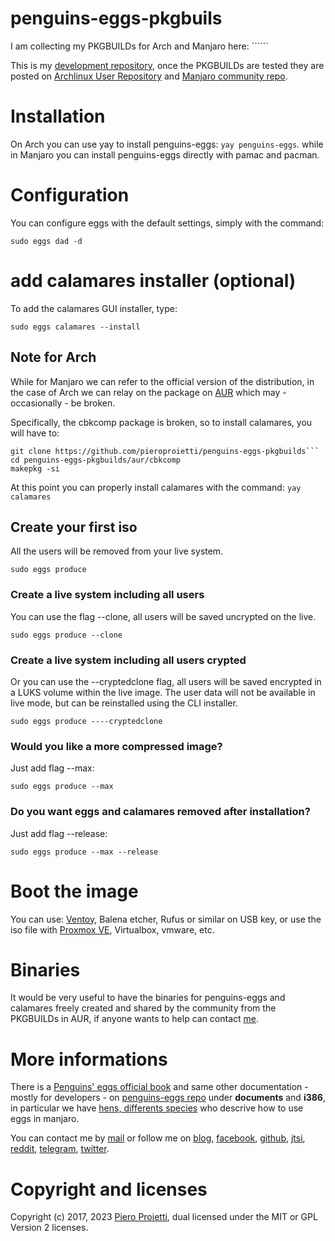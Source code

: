 # penguins-eggs-pkgbuils

I am collecting my PKGBUILDs for Arch and Manjaro here: ``````

This is my [development repository](https://github.com/pieroproietti/penguins-eggs-pkgbuils), once the PKGBUILDs are tested they are posted on [Archlinux User Repository](https://aur.archlinux.org/packages/penguins-eggs) and [Manjaro community repo](https://gitlab.manjaro.org/packages/community/penguins-eggs).

# Installation
On Arch you can use yay to install penguins-eggs: ```yay penguins-eggs```. while in Manjaro you can install penguins-eggs directly with pamac and pacman.

# Configuration
You can configure eggs with the default settings, simply with the command:

```sudo eggs dad -d```

# add calamares installer (optional)
To add the calamares GUI installer, type:

```sudo eggs calamares --install```

## Note for Arch
While for Manjaro we can refer to the official version of the distribution, in the case of Arch we can relay on the package on [AUR](https://aur.archlinux.org/packages/calamares-git) which may - occasionally - be broken. 

Specifically, the cbkcomp package is broken, so to install calamares, you will have to:
```
git clone https://github.com/pieroproietti/penguins-eggs-pkgbuilds```
cd penguins-eggs-pkgbuilds/aur/cbkcomp
makepkg -si
```

At this point you can properly install calamares with the command: ```yay calamares```

## Create your first iso
All the users will be removed from your live system.

```sudo eggs produce```

### Create a live system including all users
You can use the flag --clone, all users will be saved uncrypted on the live.

```sudo eggs produce --clone```

### Create a live system including all users crypted
Or you can use the --cryptedclone flag, all users will be saved encrypted in a LUKS volume within the live image. The user data will not be available in live mode, but can be reinstalled using the CLI installer.

```sudo eggs produce ----cryptedclone```

### Would you like a more compressed image?
Just add flag --max:

```sudo eggs produce --max``` 

### Do you want eggs and calamares removed after installation?
Just add flag --release:

```sudo eggs produce --max --release``` 

# Boot the image
You can use: [Ventoy](https://www.ventoy.net/en/index.html), Balena etcher, Rufus or similar on USB key, or use the iso file with [Proxmox VE](https://www.proxmox.com/en/proxmox-ve), Virtualbox, vmware, etc.

# Binaries
It would be very useful to have the binaries for penguins-eggs and calamares freely created and shared by the community from the PKGBUILDs in AUR, if anyone wants to help can contact [me](https://t.me/penguins_eggs).

# More informations
There is a [Penguins' eggs official book](https://penguins-eggs.net/book/) and same other documentation - mostly for developers - on [penguins-eggs repo](https://github.com/pieroproietti/penguins-eggs) under **documents** and **i386**, in particular we have [hens, differents species](https://github.com/pieroproietti/penguins-eggs/blob/master/documents/hens-different-species.md) who descrive how to use eggs in manjaro.

You can contact me by [mail](mailto://pieroproietti@gmail.com) or follow me on 
[blog](https://penguins-eggs.net), 
[facebook](https://www.facebook.com/groups/128861437762355/), 
[github](https://github.com/pieroproietti/penguins-krill), 
[jtsi](https://meet.jit.si/PenguinsEggsMeeting), 
[reddit](https://www.reddit.com/user/Artisan61), 
[telegram](https://t.me/penguins_eggs), 
[twitter](https://twitter.com/pieroproietti).

# Copyright and licenses
Copyright (c) 2017, 2023 [Piero Proietti](https://penguins-eggs.net/about-me.html), dual licensed under the MIT or GPL Version 2 licenses.
